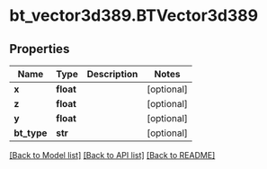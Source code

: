 # bt_vector3d389.BTVector3d389

## Properties
Name | Type | Description | Notes
------------ | ------------- | ------------- | -------------
**x** | **float** |  | [optional] 
**z** | **float** |  | [optional] 
**y** | **float** |  | [optional] 
**bt_type** | **str** |  | [optional] 

[[Back to Model list]](../README.md#documentation-for-models) [[Back to API list]](../README.md#documentation-for-api-endpoints) [[Back to README]](../README.md)


